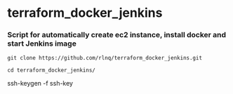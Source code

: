 # terraform_docker_jenkins


### Script for automatically create ec2 instance, install docker and start Jenkins image 

`git clone https://github.com/rlnq/terraform_docker_jenkins.git`

`cd terraform_docker_jenkins/`

ssh-keygen -f ssh-key
